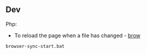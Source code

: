 ## Dev

Php:

  * To reload the page when a file has changed - [brow](./browser-sync-start.bat)

```bash
browser-sync-start.bat
```
